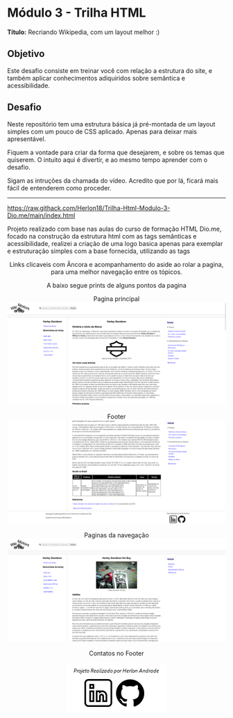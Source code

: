 # Módulo 3 - Trilha HTML

**Título:** Recriando Wikipedia, com um layout melhor :)

## Objetivo
Este desafio consiste em treinar você com relação a estrutura do site, e também aplicar conhecimentos adiquiridos sobre semântica e acessibilidade.

## Desafio
Neste repositório tem uma estrutura básica já pré-montada de um layout simples com um pouco de CSS aplicado. Apenas para deixar mais apresentável.

Fiquem a vontade para criar da forma que desejarem, e sobre os temas que quiserem. O intuito aqui é divertir, e ao mesmo tempo aprender com o desafio.

Sigam as intruções da chamada do vídeo. Acredito que por lá, ficará mais fácil de entenderem como proceder.

------------------
https://raw.githack.com/Herlon18/Trilha-Html-Modulo-3-Dio.me/main/index.html

Projeto realizado com base nas aulas do curso de formação HTML Dio.me,
focado na construção da estrutura html com as tags semânticas e acessibilidade,
realizei a criação de uma logo basica apenas para exemplar e estruturação simples com a base fornecida,
utilizando as tags <header> <main> <footer> <article> <section> <aside> <nav>
Links clicaveis com Âncora e acompanhamento do aside ao rolar a pagina, para uma melhor navegação entre os tópicos.

A baixo segue prints de alguns pontos da pagina

Pagina principal
<img src="/assets/images/github/1.png">

Footer
<img src="/assets/images/github/2.png">

Paginas da navegação
<img src="/assets/images/github/3.png">

Contatos no Footer

<img src="/assets/images/github/4.png">
